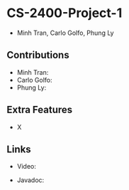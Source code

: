 # CS-2400-Project-1

- Minh Tran, Carlo Golfo, Phung Ly

## Contributions

- Minh Tran:
- Carlo Golfo:
- Phung Ly:

## Extra Features
- X
## Links

- Video:

- Javadoc: 

